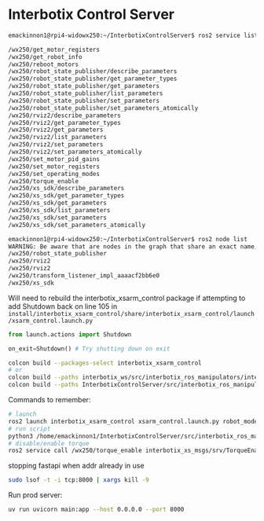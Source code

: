 # Interbotix Control Server

```bash
emackinnon1@rpi4-widowx250:~/InterbotixControlServer$ ros2 service list

/wx250/get_motor_registers
/wx250/get_robot_info
/wx250/reboot_motors
/wx250/robot_state_publisher/describe_parameters
/wx250/robot_state_publisher/get_parameter_types
/wx250/robot_state_publisher/get_parameters
/wx250/robot_state_publisher/list_parameters
/wx250/robot_state_publisher/set_parameters
/wx250/robot_state_publisher/set_parameters_atomically
/wx250/rviz2/describe_parameters
/wx250/rviz2/get_parameter_types
/wx250/rviz2/get_parameters
/wx250/rviz2/list_parameters
/wx250/rviz2/set_parameters
/wx250/rviz2/set_parameters_atomically
/wx250/set_motor_pid_gains
/wx250/set_motor_registers
/wx250/set_operating_modes
/wx250/torque_enable
/wx250/xs_sdk/describe_parameters
/wx250/xs_sdk/get_parameter_types
/wx250/xs_sdk/get_parameters
/wx250/xs_sdk/list_parameters
/wx250/xs_sdk/set_parameters
/wx250/xs_sdk/set_parameters_atomically

```

```bash
emackinnon1@rpi4-widowx250:~/InterbotixControlServer$ ros2 node list
WARNING: Be aware that are nodes in the graph that share an exact name, this can have unintended side effects.
/wx250/robot_state_publisher
/wx250/rviz2
/wx250/rviz2
/wx250/transform_listener_impl_aaaacf2bb6e0
/wx250/xs_sdk
```

Will need to rebuild the interbotix_xsarm_control package if attempting to add Shutdown back on line 105 in `install/interbotix_xsarm_control/share/interbotix_xsarm_control/launch/xsarm_control.launch.py`
```python
from launch.actions import Shutdown

on_exit=Shutdown() # Try shutting down on exit
```

```bash
colcon build --packages-select interbotix_xsarm_control
# or
colcon build --paths interbotix_ws/src/interbotix_ros_manipulators/interbotix_ros_xsarms/interbotix_xsarm_control
colcon build --paths InterbotixControlServer/src/interbotix_ros_manipulators/interbotix_ros_xsarms/interbotix_xsarm_control
```


Commands to remember:
```bash
# launch
ros2 launch interbotix_xsarm_control xsarm_control.launch.py robot_model:=wx250 use_sim:=true
# run script
python3 /home/emackinnon1/InterbotixControlServer/src/interbotix_ros_manipulators/interbotix_ros_xsarms/interbotix_xsarm_control/scripts/open_beer.py
# disable/enable torque
ros2 service call /wx250/torque_enable interbotix_xs_msgs/srv/TorqueEnable "{cmd_type: 'group', name: 'all', enable: true}"
```

stopping fastapi when addr already in use
```bash
sudo lsof -t -i tcp:8000 | xargs kill -9
```

Run prod server:
```bash
uv run uvicorn main:app --host 0.0.0.0 --port 8000
```